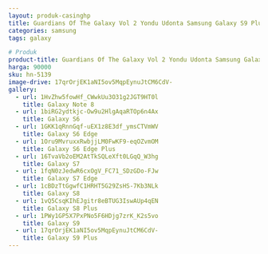 ```yaml
---
layout: produk-casinghp
title: Guardians Of The Galaxy Vol 2 Yondu Udonta Samsung Galaxy S9 Plus Case
categories: samsung
tags: galaxy

# Produk
product-title: Guardians Of The Galaxy Vol 2 Yondu Udonta Samsung Galaxy S9 Plus Case
harga: 90000
sku: hn-5139
image-drive: 17qrOrjEK1aNI5ov5MqpEynuJtCM6CdV-
gallery:
  - url: 1HvZhw5fowHf_CWwkUu3O31g2JGT9HT0l
    title: Galaxy Note 8
  - url: 1biRG2ydtkjc-Ow9u2HlgAqaRTOp6n4Ax
    title: Galaxy S6
  - url: 1GKK1qRnnGqf-uEX1z8E3df_ymsCTVmWV
    title: Galaxy S6 Edge
  - url: 1Oru9MvruxxRwbjjLM0FwKF9-eqOZvmOM
    title: Galaxy S6 Edge Plus
  - url: 16TvaVb2oEM2AtTkSQLeXft0LGqQ_W3hg
    title: Galaxy S7
  - url: 1fqN0zJedwR6cxOgV_FC71_SDzGDo-FJw
    title: Galaxy S7 Edge
  - url: 1cBDzTtGgwfC1HRHT5G29ZsHS-7Kb3NLk
    title: Galaxy S8
  - url: 1vQ5CsqKIhEJgitr8eBTUG3IswAUp4qEN
    title: Galaxy S8 Plus
  - url: 1PWy1GP5X7PxPNo5F6HDjg7zrK_K2s5vo
    title: Galaxy S9
  - url: 17qrOrjEK1aNI5ov5MqpEynuJtCM6CdV-
    title: Galaxy S9 Plus
---
```

